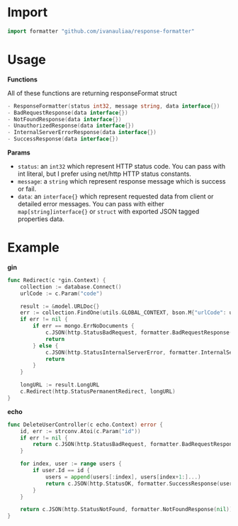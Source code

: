 # Import

```go
import formatter "github.com/ivanauliaa/response-formatter"
```

# Usage

**Functions**

All of these functions are returning responseFormat struct
```go
- ResponseFormatter(status int32, message string, data interface{})
- BadRequestResponse(data interface{})
- NotFoundResponse(data interface{})
- UnauthorizedResponse(data interface{})
- InternalServerErrorResponse(data interface{})
- SuccessResponse(data interface{})
```

**Params**
- `status`: an `int32` which represent HTTP status code. You can pass with int literal, but I prefer using net/http HTTP status constants.
- `message`: a `string` which represent response message which is success or fail.
- `data`: an `interface{}` which represent requested data from client or detailed error messages. You can pass with either `map[string]interface{}` or `struct` with exported JSON tagged properties data.
# Example

**gin**

```go
func Redirect(c *gin.Context) {
	collection := database.Connect()
	urlCode := c.Param("code")

	result := &model.URLDoc{}
	err := collection.FindOne(utils.GLOBAL_CONTEXT, bson.M{"urlCode": urlCode}).Decode(result)
	if err != nil {
		if err == mongo.ErrNoDocuments {
			c.JSON(http.StatusBadRequest, formatter.BadRequestResponse(gin.H{"error": fmt.Sprintf("No URL with code: %s", urlCode)}))
			return
		} else {
			c.JSON(http.StatusInternalServerError, formatter.InternalServerErrorResponse(gin.H{"error": err.Error()}))
			return
		}
	}

	longURL := result.LongURL
	c.Redirect(http.StatusPermanentRedirect, longURL)
}

```

**echo**

```go
func DeleteUserController(c echo.Context) error {
	id, err := strconv.Atoi(c.Param("id"))
	if err != nil {
		return c.JSON(http.StatusBadRequest, formatter.BadRequestResponse(map[string]interface{}{"error": err.Error()}))
	}

	for index, user := range users {
		if user.Id == id {
			users = append(users[:index], users[index+1:]...)
			return c.JSON(http.StatusOK, formatter.SuccessResponse(user))
		}
	}

	return c.JSON(http.StatusNotFound, formatter.NotFoundResponse(nil))
}
```

